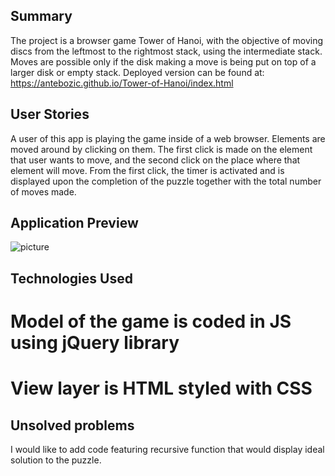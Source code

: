 ## Summary

The project is a browser game Tower of Hanoi, with the objective of moving discs from the leftmost to the rightmost stack, using the intermediate stack. Moves are possible only if the disk making a move is being put on top of a larger disk or empty stack. Deployed version can be found at: https://antebozic.github.io/Tower-of-Hanoi/index.html

## User Stories

A user of this app is playing the game inside of a web browser. Elements are moved around by clicking on them. The first click is made on the element that user wants to move, and the second click on the place where that element will move.
From the first click, the timer is activated and is displayed upon the completion of the puzzle together with the total number of moves made.

## Application Preview

![picture](./public/screen.png)

## Technologies Used

# Model of the game is coded in JS using jQuery library 
# View layer is HTML styled with CSS


## Unsolved problems

I would like to add code featuring recursive function that would display ideal solution to the puzzle.
